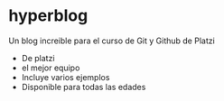 # hyperblog

Un blog increible para el curso de Git y Github de Platzi

- De platzi
- el mejor equipo
- Incluye varios ejemplos
- Disponible para todas las edades
